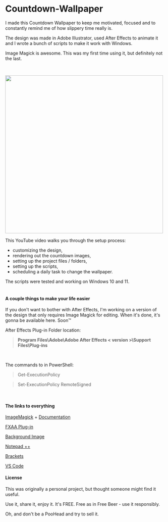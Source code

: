 # Countdown-Wallpaper
I made this Countdown Wallpaper to keep me motivated, focused and to constantly remind me of how slippery time really is.

The design was made in Adobe Illustrator, used After Effects to animate it and I wrote a bunch of scripts to make it work with Windows.

Image Magick is awesome. This was my first time using it, but definitely not the last.

<br/>

<a href="https://youtu.be/JknoggMT1Sk" target="_blank"><img src="https://img.youtube.com/vi/JknoggMT1Sk/maxresdefault.jpg" width=500></a>

This YouTube video walks you through the setup process: 
 - customizing the design,
 - rendering out the countdown images,
 - setting up the project files / folders,
 - setting up the scripts,
 - scheduling a daily task to change the wallpaper.


The scripts were tested and working on Windows 10 and 11.
<br/><br/>
#### A couple things to make your life easier
If you don't want to bother with After Effects,
I'm working on a version of the design that only requires Image Magick for editing.
When it's done, it's gonna be available here. Soon™

After Effects Plug-in Folder location:

> **Program Files\Adobe\Adobe After Effects < version >\Support Files\Plug-ins**

<br/>

The commands to in PowerShell:

> Get-ExecutionPolicy
    
 
> Set-ExecutionPolicy RemoteSigned
    
<br/>

#### The links to everything

[ImageMagick](https://imagemagick.org/)  +   [Documentation](https://imagemagick.org/script/command-line-processing.php)

[FXAA Plug-in](https://www.plugineverything.com/fxaa)

[Background Image](https://www.pexels.com/photo/lake-with-green-leafed-trees-1198817/)

[Notepad ++](https://notepad-plus-plus.org/)

[Brackets](https://brackets.io/)

[VS Code](https://code.visualstudio.com/)

#### License
This was originally a personal project, but thought someone might find it useful.

Use it, share it, enjoy it. It's FREE. Free as in Free Beer - use it responsibly.

Oh, and don't be a PooHead and try to sell it.
